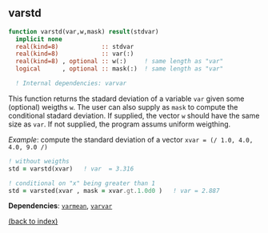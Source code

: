 ## varstd

```fortran
function varstd(var,w,mask) result(stdvar)
  implicit none
  real(kind=8)            :: stdvar
  real(kind=8)            :: var(:)
  real(kind=8) , optional :: w(:)     ! same length as "var"
  logical      , optional :: mask(:)  ! same length as "var"

  ! Internal dependencies: varvar
```

This function returns the stadard deviation of a variable ```var``` given some (optional) weigths ```w```. The user can also supply as ```mask``` to compute the conditional stadard deviation. If supplied, the vector ```w``` should have the same size as ```var```. If not supplied, the program assums uniform weigthing.

_Example_: compute the standard deviation of a vector ```xvar = (/ 1.0, 4.0, 4.0, 9.0 /)```

```fortran
! without weigths
std = varstd(xvar)   ! var  = 3.316

! conditional on "x" being greater than 1
std = varsted(xvar , mask = xvar.gt.1.0d0 )   ! var = 2.887
```

**Dependencies**: [```varmean```](varmean.md),  [```varvar```](varvar.md)

[(back to index)](index.md)
